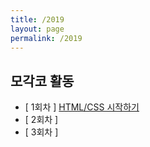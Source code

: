 ```yaml
---
title: /2019
layout: page
permalink: /2019
---
```


## 모각코 활동


- [ 1회차 ] [HTML/CSS 시작하기](https://dobiisfree.github.io/_post/2019/12/31)
- [ 2회차 ]
- [ 3회차 ]